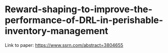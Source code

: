 # Reward-shaping-to-improve-the-performance-of-DRL-in-perishable-inventory-management
Link to paper: https://www.ssrn.com/abstract=3804655 
